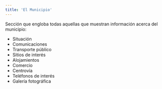 ```yaml
---
title: 'El Municipio'
---
```


Sección que engloba todas aquellas que muestran información acerca del municipio:

* Situación
* Comunicaciones
* Transporte público
* Sitios de interés
* Alojamientos
* Comercio
* Centrovía
* Teléfonos de interés
* Galería fotográfica